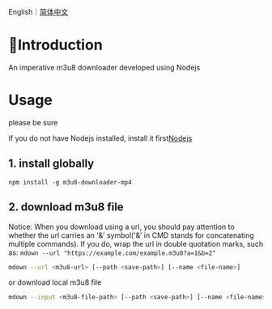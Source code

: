 English｜[简体中文](./README.zh-cn.md)

# 📖Introduction

An imperative m3u8 downloader developed using Nodejs

# Usage

please be sure

If you do not have Nodejs installed, install it first[Nodejs](https://nodejs.org)

## 1. install globally

```
npm install -g m3u8-downloader-mp4
```

## 2. download m3u8 file

Notice: When you download using a url, you should pay attention to whether the url carries an '&' symbol('&' in CMD stands for concatenating multiple commands). If you do, wrap the url in double quotation marks, such as: `mdown --url "https://example.com/example.m3u8?a=1&b=2"`

```bash
mdown --url <m3u8-url> [--path <save-path>] [--name <file-name>] 
```

or download local m3u8 file

```bash
mdown --input <m3u8-file-path> [--path <save-path>] [--name <file-name>] 
```
